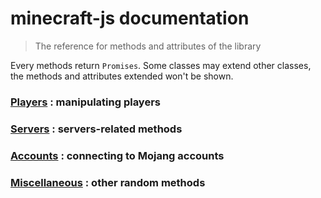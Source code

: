 # minecraft-js documentation

> The reference for methods and attributes of the library

Every methods return `Promises`. Some classes may extend other classes, the methods and attributes extended won't be shown.

### **[Players][docs-players]** : manipulating players
### **[Servers][docs-servers]** : servers-related methods
### **[Accounts][docs-accounts]** : connecting to Mojang accounts
### **[Miscellaneous][docs-misc]** : other random methods

[docs-players]: Players.md
[docs-servers]: Servers.md
[docs-accounts]: Accounts.md
[docs-misc]: Miscellaneous.md
